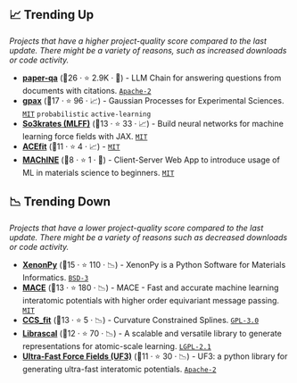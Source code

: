 ## 📈 Trending Up

_Projects that have a higher project-quality score compared to the last update. There might be a variety of reasons, such as increased downloads or code activity._

- <b><a href="https://github.com/whitead/paper-qa">paper-qa</a></b> (🥇26 ·  ⭐ 2.9K · 🐣) - LLM Chain for answering questions from documents with citations. <code><a href="http://bit.ly/3nYMfla">Apache-2</a></code>
- <b><a href="https://github.com/ziatdinovmax/gpax">gpax</a></b> (🥇17 ·  ⭐ 96 · 📈) - Gaussian Processes for Experimental Sciences. <code><a href="http://bit.ly/34MBwT8">MIT</a></code> <code>probabilistic</code> <code>active-learning</code>
- <b><a href="https://github.com/thorben-frank/mlff">So3krates (MLFF)</a></b> (🥈13 ·  ⭐ 33 · 📈) - Build neural networks for machine learning force fields with JAX. <code><a href="http://bit.ly/34MBwT8">MIT</a></code>
- <b><a href="https://github.com/ACEsuit/ACEfit.jl">ACEfit</a></b> (🥈11 ·  ⭐ 4 · 📈) -  <code><a href="http://bit.ly/34MBwT8">MIT</a></code> <code><img src="https://github.com/JuDFTteam/best-of-atomistic-machine-learning/blob/e143de7faaa0dff3bc6a2c9fbaa46d209e56cb5e/config/images/julia.ico" style="display:inline;" width="13" height="13"></code>
- <b><a href="https://github.com/aimat-lab/MAChINE">MAChINE</a></b> (🥈8 ·  ⭐ 1 · 🐣) - Client-Server Web App to introduce usage of ML in materials science to beginners. <code><a href="http://bit.ly/34MBwT8">MIT</a></code>

## 📉 Trending Down

_Projects that have a lower project-quality score compared to the last update. There might be a variety of reasons such as decreased downloads or code activity._

- <b><a href="https://github.com/yoshida-lab/XenonPy">XenonPy</a></b> (🥉15 ·  ⭐ 110 · 📉) - XenonPy is a Python Software for Materials Informatics. <code><a href="http://bit.ly/3aKzpTv">BSD-3</a></code>
- <b><a href="https://github.com/ACEsuit/mace">MACE</a></b> (🥈13 ·  ⭐ 180 · 📉) - MACE - Fast and accurate machine learning interatomic potentials with higher order equivariant message passing. <code><a href="http://bit.ly/34MBwT8">MIT</a></code>
- <b><a href="https://github.com/Teoroo-CMC/CCS">CCS_fit</a></b> (🥈13 ·  ⭐ 5 · 📉) - Curvature Constrained Splines. <code><a href="http://bit.ly/2M0xdwT">GPL-3.0</a></code>
- <b><a href="https://github.com/lab-cosmo/librascal">Librascal</a></b> (🥈12 ·  ⭐ 70 · 📉) - A scalable and versatile library to generate representations for atomic-scale learning. <code><a href="https://tldrlegal.com/search?q=LGPL-2.1">LGPL-2.1</a></code>
- <b><a href="https://github.com/uf3/uf3">Ultra-Fast Force Fields (UF3)</a></b> (🥈11 ·  ⭐ 30 · 📉) - UF3: a python library for generating ultra-fast interatomic potentials. <code><a href="http://bit.ly/3nYMfla">Apache-2</a></code>

